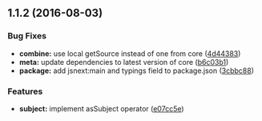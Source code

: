 <a name="1.1.2"></a>
## 1.1.2 (2016-08-03)


### Bug Fixes

* **combine:** use local getSource instead of one from core ([4d44383](https://github.com/TylorS/tempest/commit/4d44383))
* **meta:** update dependencies to latest version of core ([b6c03b1](https://github.com/TylorS/tempest/commit/b6c03b1))
* **package:** add jsnext:main and typings field to package.json ([3cbbc88](https://github.com/TylorS/tempest/commit/3cbbc88))


### Features

* **subject:** implement asSubject operator ([e07cc5e](https://github.com/TylorS/tempest/commit/e07cc5e))



